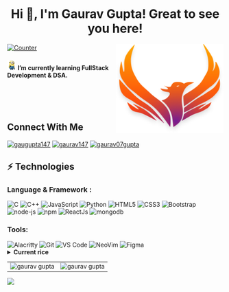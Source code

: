 <h1 align="center">Hi 👋, I'm Gaurav Gupta! Great to see you here!</h1>
 <img src="./assets/logo.png" width="250px" align="right" />
<p align="left">
<a href="https://github.com/gaurav147-star"><img alt="Counter"src="https://visitor-badge.glitch.me/badge?page_id=gaurav147-star.visitor-badge" /></a>

<h4><img  alt="huin" height="24px" src="./assets/minions-transparent-background-7.png"/> I’m currently learning FullStack Development & DSA.</h4>

</div>

<div class="container" style="margin-top: 100px">

## Connect With Me

<a href="https://twitter.com/gaugupta147" target="blank"><img align="center" height="20px" src="https://img.shields.io/badge/-gaugupta147-1DA1F2?style=flat-square&logo=twitter&logoColor=white" alt="gaugupta147" height="20"  /></a>
<a href="https://www.linkedin.com/in/gaurav147/" target="blank"><img align="center" src="https://img.shields.io/badge/-gaurav147-0077B5?style=flat-square&logo=Linkedin&logoColor=white" alt="gaurav147" height="20"  /></a>
<a href="https://instagram.com/gaurav07gupta" target="blank"><img align="center" height="20px" src="https://img.shields.io/badge/gaurav07gupta-E4405F?style=flat-square&logo=instagram&logoColor=white" alt="gaurav07gupta" height="20"  /></a>

## ⚡ Technologies

### Language & Framework :

<img height="20px" alt="C" src="https://img.shields.io/badge/c-%2300599C.svg?&style=for-the-badge&logo=c&logoColor=white" />
<img alt="C++" height="20px" src="https://img.shields.io/badge/c++-%2300599C.svg?&style=for-the-badge&logo=c%2B%2B&ogoColor=white" />
 <img  height="20px" alt="JavaScript" src="https://img.shields.io/badge/javascript-%23323330.svg?&style=for-the-badge&logo=javascript&logoColor=%23F7DF1E" />
 <img  height="20px" alt="Python" src="https://img.shields.io/badge/Python-14354C?style=for-the-badge&logo=python&logoColor=white" />
<img height="20px" alt="HTML5" src="https://img.shields.io/badge/html5-%23E34F26.svg?&style=for-the-badge&logo=html5&logoColor=white" />
 <img height="20px" alt="CSS3" src="https://img.shields.io/badge/css3-%231572B6.svg?&style=for-the-badge&logo=css3&logoColor=white" />
 <img height="20px" alt="Bootstrap" src="https://img.shields.io/badge/Bootstrap-563D7C?style=for-the-badge&logo=bootstrap&logoColor=white" />
<img alt="node-js" height="20px" src="https://img.shields.io/badge/Node.js-43853D?style=for-the-badge&logo=node.js&logoColor=white" />
<img alt="npm" height="20px" src="https://img.shields.io/badge/npm-CB3837?style=for-the-badge&logo=npm&logoColor=white" />
<img alt="ReactJs" height="20px" src="https://img.shields.io/badge/React-555555?style=for-the-badge&logo=react&logoColor=61DAFB" />
<img alt="mongodb" height="20px" src="https://img.shields.io/badge/MongoDB-FF2D20?style=for-the-badge&logo=mongodb&logoColor=white" />

### Tools:

<img  height="20px" alt="Alacritty" src="https://img.shields.io/badge/alacritty-F46D01?style=for-the-badge&logo=alacritty&logoColor=white" />
<img  height="20px" alt="Git" src="https://img.shields.io/badge/GIT-E44C30?style=for-the-badge&logo=git&logoColor=white" />
<img alt="VS Code" height="20px" src="https://img.shields.io/badge/Visual_Studio_Code-0078D4?style=for-the-badge&logo=visual%20studio%20code&logoColor=white" />
<img alt="NeoVim" height="20px" src="https://img.shields.io/badge/NeoVim-%2357A143.svg?&style=for-the-badge&logo=neovim&logoColor=white" />
 <img alt="Figma" height="20px" src="https://img.shields.io/badge/Figma-2F7B00?style=for-the-badge&logo=figma&logoColor=white" />

<details>
 <summary style="font-weight: bold">Current rice</summary>

 <p align="center"> <img src="./assets/rice2.png" alt="gaurav147-star" />
 </p>
 
 </details>
 </div>
<table align="center">
  <tr>

  <td><img src="https://github-readme-streak-stats.herokuapp.com/?user=gaurav147-star&theme=nightowl&show_icons=true" alt="gaurav gupta"/></td>
   
<td><img src="https://github-readme-stats.vercel.app/api?username=gaurav147-star&theme=nightowl&show_icons=true" alt="gaurav gupta" />
  </tr>  
</table>

<img src="https://activity-graph.herokuapp.com/graph?username=gaurav147-star&bg_color=011627&color=e4e2e2&line=d250fa&point=d250fa&area=true&hide_border=true">

